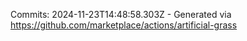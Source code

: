 Commits: 2024-11-23T14:48:58.303Z - Generated via https://github.com/marketplace/actions/artificial-grass
<br>
